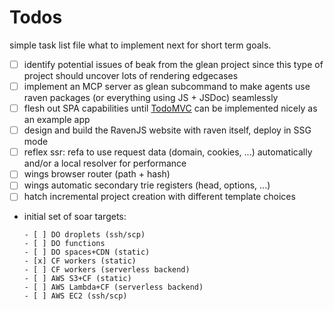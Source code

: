 # Todos

simple task list file what to implement next for short term goals.

- [ ] identify potential issues of beak from the glean project since this
      type of project should uncover lots of rendering edgecases
- [ ] implement an MCP server as glean subcommand to make agents use raven packages (or everything using JS + JSDoc) seamlessly
- [ ] flesh out SPA capabilities until [TodoMVC](https://github.com/tastejs/todomvc/blob/master/app-spec.md) can be implemented nicely as an example app
- [ ] design and build the RavenJS website with raven itself, deploy in SSG mode
- [ ] reflex ssr: refa to use request data (domain, cookies, ...) automatically and/or a local resolver for performance
- [ ] wings browser router (path + hash)
- [ ] wings automatic secondary trie registers (head, options, ...)
- [ ] hatch incremental project creation with different template choices

- initial set of soar targets:

      - [ ] DO droplets (ssh/scp)
      - [ ] DO functions
      - [ ] DO spaces+CDN (static)
      - [x] CF workers (static)
      - [ ] CF workers (serverless backend)
      - [ ] AWS S3+CF (static)
      - [ ] AWS Lambda+CF (serverless backend)
      - [ ] AWS EC2 (ssh/scp)

